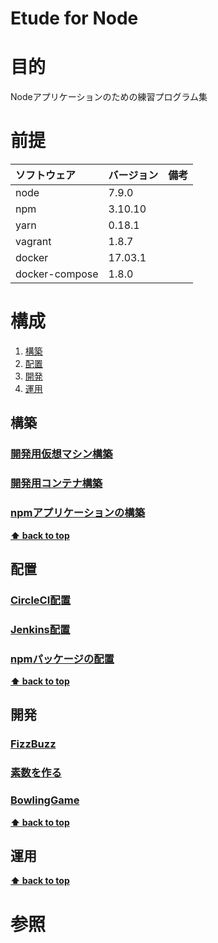 Etude for Node
===================

# 目的 #
Nodeアプリケーションのための練習プログラム集

# 前提 #
| ソフトウェア   | バージョン   | 備考        |
|:---------------|:-------------|:------------|
| node           |7.9.0    |             |
| npm            |3.10.10  |             |
| yarn           |0.18.1   |             |
| vagrant        |1.8.7    |             |
| docker         |17.03.1  |             |
| docker-compose |1.8.0    |             |

# 構成 #
1. [構築](#構築)
1. [配置](#配置)
1. [開発](#開発)
1. [運用](#運用)

## 構築
### [開発用仮想マシン構築](./ops/build_vagrant.md)
### [開発用コンテナ構築](./ops/build_docker.md)
### [npmアプリケーションの構築](./ops/build_npm.md)

**[⬆ back to top](#構成)**

## 配置
### [CircleCI配置](./ops/ship_circleci.md)
### [Jenkins配置](./ops/ship_jenkins.md)
### [npmパッケージの配置](./ops/ship_npm.md)

**[⬆ back to top](#構成)**

## 開発
### [FizzBuzz](./dev/fizz_buzz.md)
### [素数を作る](./dev/generate_primes.md)
### [BowlingGame](./dev/bowling_game.md)

**[⬆ back to top](#構成)**

## 運用
**[⬆ back to top](#運用)**

# 参照 #